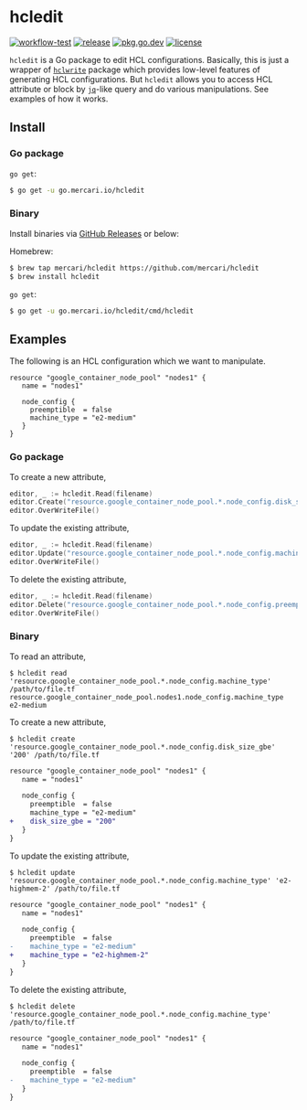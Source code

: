 # hcledit

[![workflow-test][workflow-test-badge]][workflow-test]
[![release][release-badge]][release]
[![pkg.go.dev][pkg.go.dev-badge]][pkg.go.dev]
[![license][license-badge]][license]

`hcledit` is a Go package to edit HCL configurations. Basically, this is just a wrapper of [`hclwrite`](https://pkg.go.dev/github.com/hashicorp/hcl/v2/hclwrite) package which provides low-level features of generating HCL configurations. But `hcledit` allows you to access HCL attribute or block by [`jq`](https://github.com/stedolan/jq)-like query and do various manipulations. See examples of how it works.

## Install

### Go package

`go get`:

```bash
$ go get -u go.mercari.io/hcledit
```

### Binary

Install binaries via [GitHub Releases][release] or below:

Homebrew:

```bash
$ brew tap mercari/hcledit https://github.com/mercari/hcledit
$ brew install hcledit
```

`go get`:

```bash
$ go get -u go.mercari.io/hcledit/cmd/hcledit
```

## Examples

The following is an HCL configuration which we want to manipulate.

```hcl
resource "google_container_node_pool" "nodes1" {
   name = "nodes1"

   node_config {
     preemptible  = false
     machine_type = "e2-medium"
   }
}
```
### Go package

To create a new attribute,

```go
editor, _ := hcledit.Read(filename)
editor.Create("resource.google_container_node_pool.*.node_config.disk_size_gb", "200")
editor.OverWriteFile()
```

To update the existing attribute,

```go
editor, _ := hcledit.Read(filename)
editor.Update("resource.google_container_node_pool.*.node_config.machine_type", "COS")
editor.OverWriteFile()
```

To delete the existing attribute,

```go
editor, _ := hcledit.Read(filename)
editor.Delete("resource.google_container_node_pool.*.node_config.preemptible")
editor.OverWriteFile()
```

### Binary

To read an attribute,

```console
$ hcledit read 'resource.google_container_node_pool.*.node_config.machine_type' /path/to/file.tf
resource.google_container_node_pool.nodes1.node_config.machine_type e2-medium
```

To create a new attribute,

```console
$ hcledit create 'resource.google_container_node_pool.*.node_config.disk_size_gbe' '200' /path/to/file.tf
```

```diff
resource "google_container_node_pool" "nodes1" {
   name = "nodes1"

   node_config {
     preemptible  = false
     machine_type = "e2-medium"
+    disk_size_gbe = "200"
   }
}
```

To update the existing attribute,

```console
$ hcledit update 'resource.google_container_node_pool.*.node_config.machine_type' 'e2-highmem-2' /path/to/file.tf
```

```diff
resource "google_container_node_pool" "nodes1" {
   name = "nodes1"

   node_config {
     preemptible  = false
-    machine_type = "e2-medium"
+    machine_type = "e2-highmem-2"
   }
}
```

To delete the existing attribute,

```console
$ hcledit delete 'resource.google_container_node_pool.*.node_config.machine_type' /path/to/file.tf
```

```diff
resource "google_container_node_pool" "nodes1" {
   name = "nodes1"

   node_config {
     preemptible  = false
-    machine_type = "e2-medium"
   }
}
```

<!-- badge links -->

[workflow-test]: https://github.com/mercari/hcledit/actions?query=workflow%3ATest
[workflow-test-badge]: https://img.shields.io/github/workflow/status/mercari/hcledit/Test?label=Test&style=for-the-badge&logo=github

[release]: https://github.com/mercari/hcledit/releases
[release-badge]: https://img.shields.io/github/v/release/mercari/hcledit?style=for-the-badge&logo=github

[pkg.go.dev]: https://pkg.go.dev/go.mercari.io/hcledit
[pkg.go.dev-badge]: http://bit.ly/pkg-go-dev-badge

[license]: LICENSE
[license-badge]: https://img.shields.io/github/license/mercari/hcledit?style=for-the-badge
